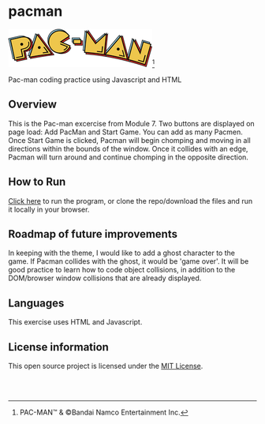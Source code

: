 # pacman
![pac-man logo](/images/pac-man-logo-1.png)[^1]

Pac-man coding practice using Javascript and HTML

## Overview
This is the Pac-man excercise from Module 7. Two buttons are displayed on page load: Add PacMan and Start Game. You can add as many Pacmen. Once Start Game is clicked, Pacman will begin chomping and moving in all directions within the bounds of the window. Once it collides with an edge, Pacman will turn around and continue chomping in the opposite direction.

## How to Run 
[Click here](https://zikman23.github.io/pacman/) to run the program, or clone the repo/download the files and run it locally in your browser.

## Roadmap of future improvements 
In keeping with the theme, I would like to add a ghost character to the game. If Pacman collides with the ghost, it would be 'game over'. It will be good practice to learn how to code object collisions, in addition to the DOM/browser window collisions that are already displayed.

## Languages
This exercise uses HTML and Javascript.

## License information
This open source project is licensed under the [MIT License](/LICENSE).

<br>

<br>

[^1]: PAC-MAN™ & ©Bandai Namco Entertainment Inc.
